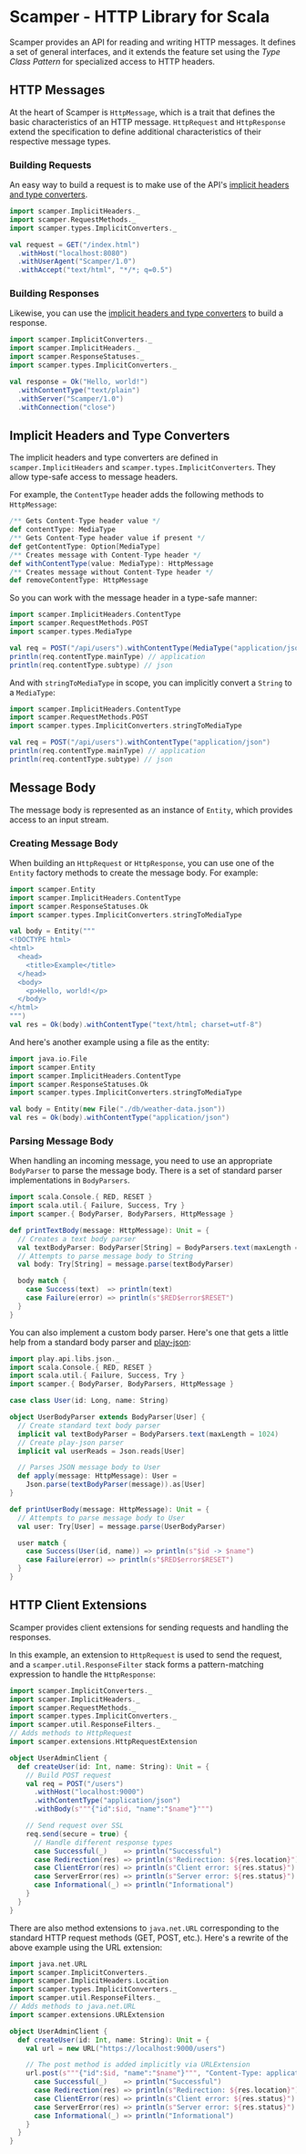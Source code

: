 # Scamper - HTTP Library for Scala
Scamper provides an API for reading and writing HTTP messages. It defines a set
of general interfaces, and it extends the feature set using the _Type Class
Pattern_ for specialized access to HTTP headers.

## HTTP Messages
At the heart of Scamper is `HttpMessage`, which is a trait that defines the
basic characteristics of an HTTP message. `HttpRequest` and `HttpResponse`
extend the specification to define additional characteristics of their
respective message types.

### Building Requests
An easy way to build a request is to make use of the API's [implicit headers and
type converters](#implicit-headers-and-type-converters).

```scala
import scamper.ImplicitHeaders._
import scamper.RequestMethods._
import scamper.types.ImplicitConverters._

val request = GET("/index.html")
  .withHost("localhost:8080")
  .withUserAgent("Scamper/1.0")
  .withAccept("text/html", "*/*; q=0.5")
```

### Building Responses
Likewise, you can use the [implicit headers and type converters](#implicit-headers-and-type-converters)
to build a response.

```scala
import scamper.ImplicitConverters._
import scamper.ImplicitHeaders._
import scamper.ResponseStatuses._
import scamper.types.ImplicitConverters._

val response = Ok("Hello, world!")
  .withContentType("text/plain")
  .withServer("Scamper/1.0")
  .withConnection("close")
```

## Implicit Headers and Type Converters
The implicit headers and type converters are defined in
`scamper.ImplicitHeaders` and `scamper.types.ImplicitConverters`. They allow
type-safe access to message headers.

For example, the `ContentType` header adds the following methods to
`HttpMessage`:

```scala
/** Gets Content-Type header value */
def contentType: MediaType
/** Gets Content-Type header value if present */
def getContentType: Option[MediaType]
/** Creates message with Content-Type header */
def withContentType(value: MediaType): HttpMessage
/** Creates message without Content-Type header */
def removeContentType: HttpMessage
```

So you can work with the message header in a type-safe manner:

```scala
import scamper.ImplicitHeaders.ContentType
import scamper.RequestMethods.POST
import scamper.types.MediaType

val req = POST("/api/users").withContentType(MediaType("application/json"))
println(req.contentType.mainType) // application
println(req.contentType.subtype) // json
```

And with `stringToMediaType` in scope, you can implicitly convert a `String` to
a `MediaType`:

```scala
import scamper.ImplicitHeaders.ContentType
import scamper.RequestMethods.POST
import scamper.types.ImplicitConverters.stringToMediaType

val req = POST("/api/users").withContentType("application/json")
println(req.contentType.mainType) // application
println(req.contentType.subtype) // json
```
## Message Body
The message body is represented as an instance of `Entity`, which provides
access to an input stream.

### Creating Message Body
When building an `HttpRequest` or `HttpResponse`, you can use one of the
`Entity` factory methods to create the message body. For example:

```scala
import scamper.Entity
import scamper.ImplicitHeaders.ContentType
import scamper.ResponseStatuses.Ok
import scamper.types.ImplicitConverters.stringToMediaType

val body = Entity("""
<!DOCTYPE html>
<html>
  <head>
    <title>Example</title>
  </head>
  <body>
    <p>Hello, world!</p>
  </body>
</html>
""")
val res = Ok(body).withContentType("text/html; charset=utf-8")
```

And here's another example using a file as the entity:

```scala
import java.io.File
import scamper.Entity
import scamper.ImplicitHeaders.ContentType
import scamper.ResponseStatuses.Ok
import scamper.types.ImplicitConverters.stringToMediaType

val body = Entity(new File("./db/weather-data.json"))
val res = Ok(body).withContentType("application/json")
```

### Parsing Message Body

When handling an incoming message, you need to use an appropriate `BodyParser`
to parse the message body. There is a set of standard parser implementations in
`BodyParsers`.

```scala
import scala.Console.{ RED, RESET }
import scala.util.{ Failure, Success, Try }
import scamper.{ BodyParser, BodyParsers, HttpMessage }

def printTextBody(message: HttpMessage): Unit = {
  // Creates a text body parser
  val textBodyParser: BodyParser[String] = BodyParsers.text(maxLength = 1024)
  // Attempts to parse message body to String
  val body: Try[String] = message.parse(textBodyParser)

  body match {
    case Success(text)  => println(text)
    case Failure(error) => println(s"$RED$error$RESET")
  }
}
```

You can also implement a custom body parser. Here's one that gets a little help
from a standard body parser and [play-json](https://github.com/playframework/play-json):

```scala
import play.api.libs.json._
import scala.Console.{ RED, RESET }
import scala.util.{ Failure, Success, Try }
import scamper.{ BodyParser, BodyParsers, HttpMessage }

case class User(id: Long, name: String)

object UserBodyParser extends BodyParser[User] {
  // Create standard text body parser
  implicit val textBodyParser = BodyParsers.text(maxLength = 1024)
  // Create play-json parser
  implicit val userReads = Json.reads[User]

  // Parses JSON message body to User
  def apply(message: HttpMessage): User =
    Json.parse(textBodyParser(message)).as[User]
}

def printUserBody(message: HttpMessage): Unit = {
  // Attempts to parse message body to User
  val user: Try[User] = message.parse(UserBodyParser)

  user match {
    case Success(User(id, name)) => println(s"$id -> $name")
    case Failure(error) => println(s"$RED$error$RESET")
  }
}
```

## HTTP Client Extensions
Scamper provides client extensions for sending requests and handling the
responses.

In this example, an extension to `HttpRequest` is used to send the request, and
a `scamper.util.ResponseFilter` stack forms a pattern-matching expression to
handle the `HttpResponse`:

```scala
import scamper.ImplicitConverters._
import scamper.ImplicitHeaders._
import scamper.RequestMethods._
import scamper.types.ImplicitConverters._
import scamper.util.ResponseFilters._
// Adds methods to HttpRequest
import scamper.extensions.HttpRequestExtension

object UserAdminClient {
  def createUser(id: Int, name: String): Unit = {
    // Build POST request
    val req = POST("/users")
      .withHost("localhost:9000")
      .withContentType("application/json")
      .withBody(s"""{"id":$id, "name":"$name"}""")

    // Send request over SSL
    req.send(secure = true) {
      // Handle different response types
      case Successful(_)    => println("Successful")
      case Redirection(res) => println(s"Redirection: ${res.location}")
      case ClientError(res) => println(s"Client error: ${res.status}")
      case ServerError(res) => println(s"Server error: ${res.status}")
      case Informational(_) => println("Informational")
    }
  }
}
```

There are also method extensions to `java.net.URL` corresponding to the standard
HTTP request methods (GET, POST, etc.). Here's a rewrite of the above example
using the URL extension:

```scala
import java.net.URL
import scamper.ImplicitConverters._
import scamper.ImplicitHeaders.Location
import scamper.types.ImplicitConverters._
import scamper.util.ResponseFilters._
// Adds methods to java.net.URL
import scamper.extensions.URLExtension

object UserAdminClient {
  def createUser(id: Int, name: String): Unit = {
    val url = new URL("https://localhost:9000/users")

    // The post method is added implicitly via URLExtension
    url.post(s"""{"id":$id, "name":"$name"}""", "Content-Type: application/json") {
      case Successful(_)    => println("Successful")
      case Redirection(res) => println(s"Redirection: ${res.location}")
      case ClientError(res) => println(s"Client error: ${res.status}")
      case ServerError(res) => println(s"Server error: ${res.status}")
      case Informational(_) => println("Informational")
    }
  }
}
```
